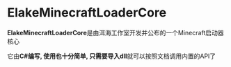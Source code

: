 # ElakeMinecraftLoaderCore

**ElakeMinecraftLoaderCore**是由洱海工作室开发并公布的一个Minecraft启动器核心

它由**C#**编写, 使用也十分简单, 只需要导入**dll**就可以按照文档调用内置的API了
